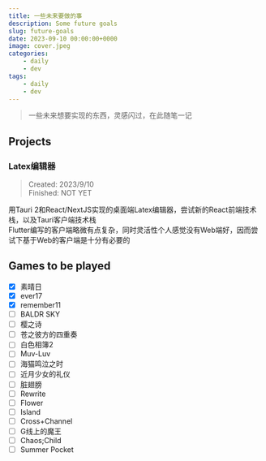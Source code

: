 ```yaml
---
title: 一些未来要做的事
description: Some future goals
slug: future-goals
date: 2023-09-10 00:00:00+0000
image: cover.jpeg
categories:
    - daily
    - dev
tags:
    - daily
    - dev
---
```

> 一些未来想要实现的东西，灵感闪过，在此随笔一记
## Projects

### Latex编辑器
> Created: 2023/9/10  
> Finished: NOT YET

用Tauri 2和React/NextJS实现的桌面端Latex编辑器，尝试新的React前端技术栈，以及Tauri客户端技术栈  
Flutter编写的客户端略微有点复杂，同时灵活性个人感觉没有Web端好，因而尝试下基于Web的客户端是十分有必要的

## Games to be played

- [x] 素晴日
- [x] ever17
- [x] remember11
- [ ] BALDR SKY
- [ ] 樱之诗
- [ ] 苍之彼方的四重奏
- [ ] 白色相簿2
- [ ] Muv-Luv
- [ ] 海猫鸣泣之时
- [ ] 近月少女的礼仪
- [ ] 脏翅膀
- [ ] Rewrite
- [ ] Flower
- [ ] Island
- [ ] Cross+Channel
- [ ] G线上的魔王
- [ ] Chaos;Child
- [ ] Summer Pocket